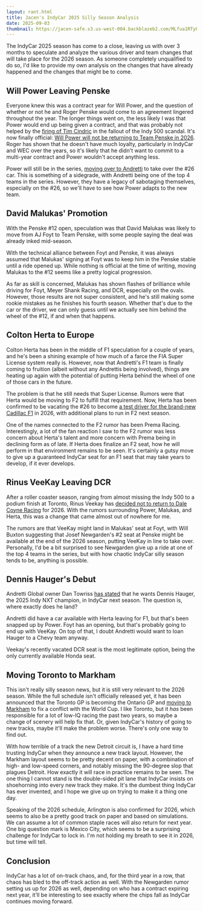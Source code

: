 ```yaml
---
layout: rant.html
title: Jacen's IndyCar 2025 Silly Season Analysis
date: 2025-09-03
thumbnail: https://jacen-safe.s3.us-west-004.backblazeb2.com/MLfua1RTyPUg.png
---
```

The IndyCar 2025 season has come to a close, leaving us with over 3 months to speculate and analyze the various driver and team changes that will take place for the 2026 season. As someone completely unqualified to do so, I'd like to provide my own analysis on the changes that have already happened and the changes that might be to come.
<!-- more -->

## Will Power Leaving Penske

Everyone knew this was a contract year for Will Power, and the question of whether or not he and Roger Penske would come to an agreement lingered throughout the year. The longer things went on, the less likely I was that Power would end up being given a contract, and that was probably not helped by the [firing of Tim Cindric](https://jacen.moe/rants/20250521-the-2025-penske-rant-continued/) in the fallout of the Indy 500 scandal. It's now finally official: [Will Power will not be returning to Team Penske in 2026](https://www.indycar.com/news/2025/09/09-02-power-out-penske). Roger has shown that he doesn't have much loyalty, particularly in IndyCar and WEC over the years, so it's likely that he didn't want to commit to a multi-year contract and Power wouldn't accept anything less.

Power will still be in the series, [moving over to Andretti](https://www.indycar.com/news/2025/09/09-03-power-andretti) to take over the #26 car. This is something of a sidegrade, with Andretti being one of the top 4 teams in the series. However, they have a legacy of sabotaging themselves, especially on the #26, so we'll have to see how Power adapts to the new team.

## David Malukas' Promotion

With the Penske #12 open, speculation was that David Malukas was likely to move from AJ Foyt to Team Penske, with some people saying the deal was already inked mid-season.

With the technical alliance between Foyt and Penske, it was always assumed that Malukas' signing at Foyt was to keep him in the Penske stable until a ride opened up. While nothing is official at the time of writing, moving Malukas to the #12 seems like a pretty logical progression.

As far as skill is concerned, Malukas has shown flashes of brilliance while driving for Foyt, Meyer Shank Racing, and DCR, especially on the ovals. However, those results are not super consistent, and he's still making some rookie mistakes as he finishes his fourth season. Whether that's due to the car or the driver, we can only guess until we actually see him behind the wheel of the #12, if and when that happens.

## Colton Herta to Europe

Colton Herta has been in the middle of F1 speculation for a couple of years, and he's been a shining example of how much of a farce the FIA Super License system really is. However, now that Andretti's F1 team is finally coming to fruition (albeit without any Andrettis being involved), things are heating up again with the potential of putting Herta behind the wheel of one of those cars in the future.

The problem is that he still needs that Super License. Rumors were that Herta would be moving to F2 to fulfill that requirement. Now, Herta has been confirmed to be vacating the #26 to become [a test driver for the brand-new Cadillac F1](https://www.indycar.com/news/2025/09/09-03-herta-caddy-f1) in 2026, with additional plans to run in F2 next season.

One of the names connected to the F2 rumor has been Prema Racing. Interestingly, a lot of the fan reaction I saw to the F2 rumor was less concern about Herta's talent and more concern with Prema being in declining form as of late. If Herta does finalize an F2 seat, how he will perform in that environment remains to be seen. It's certainly a gutsy move to give up a guaranteed IndyCar seat for an F1 seat that may take years to develop, if it ever develops.

## Rinus VeeKay Leaving DCR

After a roller coaster season, ranging from almost missing the Indy 500 to a podium finish at Toronto, Rinus Veekay has [decided not to return to Dale Coyne Racing](https://www.indycar.com/news/2025/09/09-02-veekay-out-dcr) for 2026. With the rumors surrounding Power, Malukas, and Herta, this was a change that came almost out of nowhere for me.

The rumors are that VeeKay might land in Malukas' seat at Foyt, with Will Buxton suggesting that Josef Newgarden's #2 seat at Penske might be available at the end of the 2026 season, putting VeeKay in line to take over. Personally, I'd be a bit surprised to see Newgarden give up a ride at one of the top 4 teams in the series, but with how chaotic IndyCar silly season tends to be, anything is possible.

## Dennis Hauger's Debut

Andretti Global owner Dan Towriss [has stated](https://nitter.net/bobpockrass/status/1962178038512185445) that he wants Dennis Hauger, the 2025 Indy NXT champion, in IndyCar next season. The question is, where exactly does he land?

Andretti did have a car available with Herta leaving for F1, but that's been snapped up by Power. Foyt has an opening, but that's probably going to end up with VeeKay. On top of that, I doubt Andretti would want to loan Hauger to a Chevy team anyway.

Veekay's recently vacated DCR seat is the most legitimate option, being the only currently available Honda seat.

## Moving Toronto to Markham

This isn't really silly season news, but it is still very relevant to the 2026 season. While the full schedule isn't officially released yet, it has been announced that the Toronto GP is becoming the Ontario GP and [moving to Markham](https://www.indycar.com/news/2025/09/09-03-markham-2026) to fix a conflict with the World Cup. I like Toronto, but it *has* been responsible for a lot of low-IQ racing the past two years, so maybe a change of scenery will help fix that. Or, given IndyCar's history of going to new tracks, maybe it'll make the problem worse. There's only one way to find out.

With how terrible of a track the new Detroit circuit is, I have a hard time trusting IndyCar when they announce a new track layout. However, the Markham layout seems to be pretty decent on paper, with a combination of high- and low-speed corners, and notably missing the 90-degree slop that plagues Detroit. How exactly it will race in practice remains to be seen. The one thing I cannot stand is the double-sided pit lane that IndyCar insists on shoehorning into every new track they make. It's the dumbest thing IndyCar has ever invented, and I hope we give up on trying to make it a thing one day.

Speaking of the 2026 schedule, Arlington is also confirmed for 2026, which seems to also be a pretty good track on paper and based on simulations. We can assume a lot of common staple races will also return for next year. One big question mark is Mexico City, which seems to be a surprising challenge for IndyCar to lock in. I'm not holding my breath to see it in 2026, but time will tell.

## Conclusion

IndyCar has a lot of on-track chaos, and, for the third year in a row, that chaos has bled to the off-track action as well. With the Newgarden rumor setting us up for 2026 as well, depending on who has a contract expiring next year, it'll be interesting to see exactly where the chips fall as IndyCar continues moving forward.